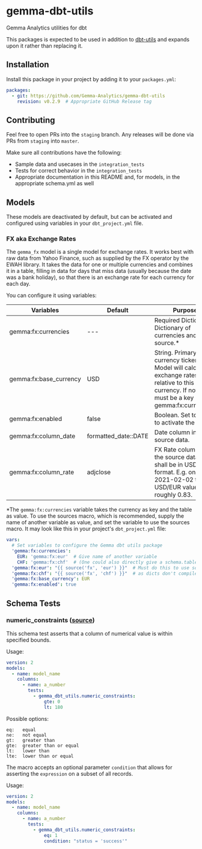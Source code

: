 # gemma-dbt-utils
Gemma Analytics utilities for dbt

This packages is expected to be used in addition to [dbt-utils](https://github.com/fishtown-analytics/dbt-utils) and expands upon it rather than replacing it.

## Installation

Install this package in your project by adding it to your `packages.yml`:

```yaml
packages:
  - git: https://github.com/Gemma-Analytics/gemma-dbt-utils
    revision: v0.2.9  # Appropriate GitHub Release tag
```

## Contributing

Feel free to open PRs into the `staging` branch. Any releases will be done via PRs from `staging` into `master`.

Make sure all contributions have the following:
- Sample data and usecases in the `integration_tests`
- Tests for correct behavior in the `integration_tests`
- Appropriate documentation in this README and, for models, in the appropriate schema.yml as well

## Models

These models are deactivated by default, but can be activated and configured using variables in your `dbt_project.yml` file.

### FX aka Exchange Rates

The `gemma_fx` model is a single model for exchange rates. It works best with raw data from Yahoo Finance, such as supplied by the FX operator by the EWAH library. It takes the data for one or multiple currencies and combines it in a table, filling in data for days that miss data (usually because the date was a bank holiday), so that there is an exchange rate for each currency for each day.

You can configure it using variables:

| Variables | Default | Purpose |
| --- | --- | -- |
| gemma:fx:currencies | --- | Required Dictionary. Dictionary of currencies and their source.* |
| gemma:fx:base_currency | USD | String. Primary currency ticker. Model will calculate exchange rates relative to this currency. If not USD, must be a key in gemma:fx:currencies. |
| gemma:fx:enabled | false | Boolean. Set to true to activate the model. |
| gemma:fx:column_date | formatted_date::DATE | Date column in the source data.  |
| gemma:fx:column_rate | adjclose | FX Rate column in the source data. Data shall be in USD/XXX format. E.g. on 2021-02-02 the USD/EUR value was roughly 0.83. |

*The `gemma:fx:currencies` variable takes the currency as key and the table as value. To use the sources macro, which is recommended, supply the name of another variable as value, and set the variable to use the sources macro. It may look like this in your project's `dbt_project.yml` file:

```yaml
vars:
  # Set variables to configure the Gemma dbt utils package
  'gemma:fx:currencies':
    EUR: 'gemma:fx:eur'  # Give name of another variable
    CHF: 'gemma:fx:chf'  # (One could also directly give a schema.table string instead)
  'gemma:fx:eur': "{{ source('fx', 'eur') }}"  # Must do this to use source macro, though
  'gemma:fx:chf': "{{ source('fx', 'chf') }}"  # as dicts don't compile macros in values!
  'gemma:fx:base_currency': EUR
  'gemma:fx:enabled': true
```

## Schema Tests

### numeric_constraints ([source](macros/schema_tests/numeric_constraints.sql))
This schema test asserts that a column of numerical value is within specified bounds.

Usage:
```yaml
version: 2
models:
  - name: model_name
    columns:
      - name: a_number
        tests:
          - gemma_dbt_utils.numeric_constraints:
              gte: 0
              lt: 180
```

Possible options:
```
eq:   equal
ne:   not equal
gt:   greater than
gte:  greater than or equal
lt:   lower than
lte:  lower than or equal
```

The macro accepts an optional parameter `condition` that allows for asserting
the `expression` on a subset of all records.

Usage:
```yaml
version: 2
models:
  - name: model_name
    columns:
      - name: a_number
        tests:
          - gemma_dbt_utils.numeric_constraints:
              eq: 1
              condition: "status = 'success'"
```
